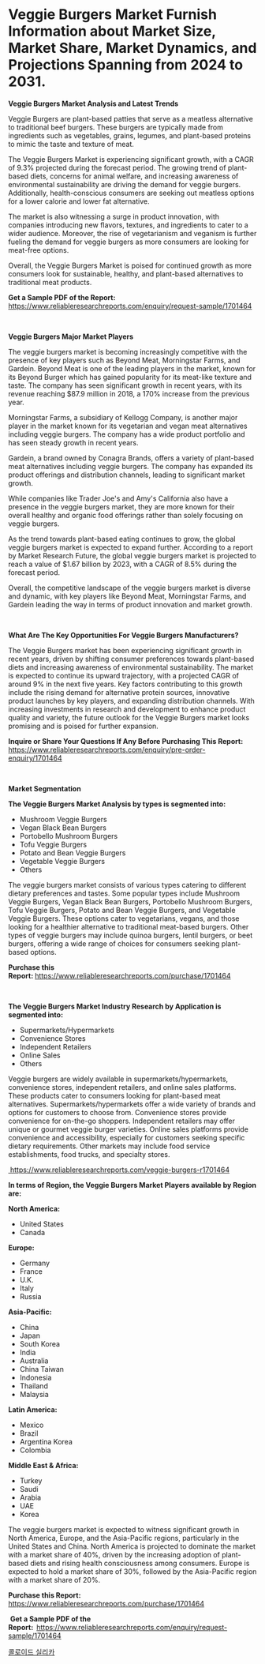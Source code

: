 <p><h1>Veggie Burgers Market Furnish Information about Market Size, Market Share, Market Dynamics, and Projections Spanning from 2024 to 2031.</h1></p><p><strong>Veggie Burgers Market Analysis and Latest Trends</strong></p>
<p><p>Veggie Burgers are plant-based patties that serve as a meatless alternative to traditional beef burgers. These burgers are typically made from ingredients such as vegetables, grains, legumes, and plant-based proteins to mimic the taste and texture of meat.</p><p>The Veggie Burgers Market is experiencing significant growth, with a CAGR of 9.3% projected during the forecast period. The growing trend of plant-based diets, concerns for animal welfare, and increasing awareness of environmental sustainability are driving the demand for veggie burgers. Additionally, health-conscious consumers are seeking out meatless options for a lower calorie and lower fat alternative.</p><p>The market is also witnessing a surge in product innovation, with companies introducing new flavors, textures, and ingredients to cater to a wider audience. Moreover, the rise of vegetarianism and veganism is further fueling the demand for veggie burgers as more consumers are looking for meat-free options.</p><p>Overall, the Veggie Burgers Market is poised for continued growth as more consumers look for sustainable, healthy, and plant-based alternatives to traditional meat products.</p></p>
<p><strong>Get a Sample PDF of the Report:&nbsp;</strong> <a href="https://www.reliableresearchreports.com/enquiry/request-sample/1701464">https://www.reliableresearchreports.com/enquiry/request-sample/1701464</a></p>
<p>&nbsp;</p>
<p><strong>Veggie Burgers Major Market Players</strong></p>
<p><p>The veggie burgers market is becoming increasingly competitive with the presence of key players such as Beyond Meat, Morningstar Farms, and Gardein. Beyond Meat is one of the leading players in the market, known for its Beyond Burger which has gained popularity for its meat-like texture and taste. The company has seen significant growth in recent years, with its revenue reaching $87.9 million in 2018, a 170% increase from the previous year.</p><p>Morningstar Farms, a subsidiary of Kellogg Company, is another major player in the market known for its vegetarian and vegan meat alternatives including veggie burgers. The company has a wide product portfolio and has seen steady growth in recent years.</p><p>Gardein, a brand owned by Conagra Brands, offers a variety of plant-based meat alternatives including veggie burgers. The company has expanded its product offerings and distribution channels, leading to significant market growth.</p><p>While companies like Trader Joe's and Amy's California also have a presence in the veggie burgers market, they are more known for their overall healthy and organic food offerings rather than solely focusing on veggie burgers.</p><p>As the trend towards plant-based eating continues to grow, the global veggie burgers market is expected to expand further. According to a report by Market Research Future, the global veggie burgers market is projected to reach a value of $1.67 billion by 2023, with a CAGR of 8.5% during the forecast period.</p><p>Overall, the competitive landscape of the veggie burgers market is diverse and dynamic, with key players like Beyond Meat, Morningstar Farms, and Gardein leading the way in terms of product innovation and market growth.</p></p>
<p>&nbsp;</p>
<p><strong>What Are The Key Opportunities For Veggie Burgers Manufacturers?</strong></p>
<p><p>The Veggie Burgers market has been experiencing significant growth in recent years, driven by shifting consumer preferences towards plant-based diets and increasing awareness of environmental sustainability. The market is expected to continue its upward trajectory, with a projected CAGR of around 9% in the next five years. Key factors contributing to this growth include the rising demand for alternative protein sources, innovative product launches by key players, and expanding distribution channels. With increasing investments in research and development to enhance product quality and variety, the future outlook for the Veggie Burgers market looks promising and is poised for further expansion.</p></p>
<p><strong>Inquire or Share Your Questions If Any Before Purchasing This Report:</strong> <a href="https://www.reliableresearchreports.com/enquiry/pre-order-enquiry/1701464">https://www.reliableresearchreports.com/enquiry/pre-order-enquiry/1701464</a></p>
<p>&nbsp;</p>
<p><strong>Market Segmentation</strong></p>
<p><strong>The Veggie Burgers Market Analysis by types is segmented into:</strong></p>
<p><ul><li>Mushroom Veggie Burgers</li><li>Vegan Black Bean Burgers</li><li>Portobello Mushroom Burgers</li><li>Tofu Veggie Burgers</li><li>Potato and Bean Veggie Burgers</li><li>Vegetable Veggie Burgers</li><li>Others</li></ul></p>
<p><p>The veggie burgers market consists of various types catering to different dietary preferences and tastes. Some popular types include Mushroom Veggie Burgers, Vegan Black Bean Burgers, Portobello Mushroom Burgers, Tofu Veggie Burgers, Potato and Bean Veggie Burgers, and Vegetable Veggie Burgers. These options cater to vegetarians, vegans, and those looking for a healthier alternative to traditional meat-based burgers. Other types of veggie burgers may include quinoa burgers, lentil burgers, or beet burgers, offering a wide range of choices for consumers seeking plant-based options.</p></p>
<p><strong>Purchase this Report:&nbsp;</strong><a href="https://www.reliableresearchreports.com/purchase/1701464">https://www.reliableresearchreports.com/purchase/1701464</a></p>
<p>&nbsp;</p>
<p><strong>The Veggie Burgers Market Industry Research by Application is segmented into:</strong></p>
<p><ul><li>Supermarkets/Hypermarkets</li><li>Convenience Stores</li><li>Independent Retailers</li><li>Online Sales</li><li>Others</li></ul></p>
<p><p>Veggie burgers are widely available in supermarkets/hypermarkets, convenience stores, independent retailers, and online sales platforms. These products cater to consumers looking for plant-based meat alternatives. Supermarkets/hypermarkets offer a wide variety of brands and options for customers to choose from. Convenience stores provide convenience for on-the-go shoppers. Independent retailers may offer unique or gourmet veggie burger varieties. Online sales platforms provide convenience and accessibility, especially for customers seeking specific dietary requirements. Other markets may include food service establishments, food trucks, and specialty stores.</p></p>
<p><a href="https://www.reliableresearchreports.com/veggie-burgers-r1701464">&nbsp;https://www.reliableresearchreports.com/veggie-burgers-r1701464</a></p>
<p><strong>In terms of Region, the Veggie Burgers Market Players available by Region are:</strong></p>
<p>
    <p> <strong> North America: </strong>
        <ul>
            <li>United States</li>
            <li>Canada</li>
        </ul>
        </p> 
    <p> <strong> Europe: </strong>
        <ul>
            <li>Germany</li>
            <li>France</li>
            <li>U.K.</li>
            <li>Italy</li>
            <li>Russia</li>
        </ul>
        </p> 
    <p> <strong> Asia-Pacific: </strong>
        <ul>
            <li>China</li>
            <li>Japan</li>
            <li>South Korea</li>
            <li>India</li>
            <li>Australia</li>
            <li>China Taiwan</li>
            <li>Indonesia</li>
            <li>Thailand</li>
            <li>Malaysia</li>
        </ul>
        </p> 
    <p> <strong> Latin America: </strong>
        <ul>
            <li>Mexico</li>
            <li>Brazil</li>
            <li>Argentina Korea</li>
            <li>Colombia</li>
        </ul>
        </p> 
    <p> <strong> Middle East & Africa: </strong>
        <ul>
            <li>Turkey</li>
            <li>Saudi</li>
            <li>Arabia</li>
            <li>UAE</li>
            <li>Korea</li>
        </ul>
    </p>
    </p>
<p><p>The veggie burgers market is expected to witness significant growth in North America, Europe, and the Asia-Pacific regions, particularly in the United States and China. North America is projected to dominate the market with a market share of 40%, driven by the increasing adoption of plant-based diets and rising health consciousness among consumers. Europe is expected to hold a market share of 30%, followed by the Asia-Pacific region with a market share of 20%.</p></p>
<p><strong>Purchase this Report: </strong><a href="https://www.reliableresearchreports.com/purchase/1701464">https://www.reliableresearchreports.com/purchase/1701464</a></p>
<p>&nbsp;<strong>Get a Sample PDF of the Report:&nbsp;&nbsp;</strong><a href="https://www.reliableresearchreports.com/enquiry/request-sample/1701464">https://www.reliableresearchreports.com/enquiry/request-sample/1701464</a></p>
<p><strong></strong></p>
<p><p><a href="https://github.com/xvz497517413/Market-Research-Report-List-1/blob/main/212795817319.md">콜로이드 실리카</a></p></p>